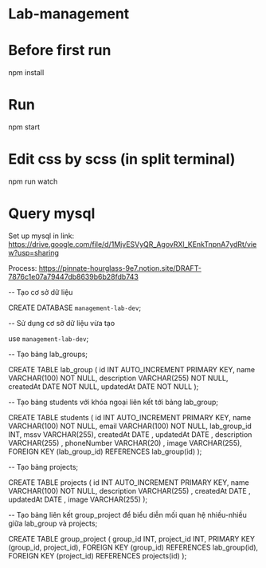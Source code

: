 # Lab-management
# Before first run
npm install
# Run
npm start
# Edit css by scss (in split terminal)
npm run watch 

# Query mysql

Set up mysql in link: https://drive.google.com/file/d/1MjvESVyQR_AgovRXl_KEnkTnpnA7ydRt/view?usp=sharing

Process: https://pinnate-hourglass-9e7.notion.site/DRAFT-7876c1e07a79447db8639b6b28fdb743

-- Tạo cơ sở dữ liệu

CREATE DATABASE `management-lab-dev`;

-- Sử dụng cơ sở dữ liệu vừa tạo

use `management-lab-dev`;

-- Tạo bảng lab_groups;

CREATE TABLE lab_group (
    id INT AUTO_INCREMENT PRIMARY KEY,
    name VARCHAR(100) NOT NULL,
    description VARCHAR(255) NOT NULL, 
    createdAt DATE NOT NULL, 
    updatedAt DATE NOT NULL
);

-- Tạo bảng students với khóa ngoại liên kết tới bảng lab_group;

CREATE TABLE students (
    id INT AUTO_INCREMENT PRIMARY KEY,
    name VARCHAR(100) NOT NULL,
    email VARCHAR(100) NOT NULL,
    lab_group_id INT,
    mssv VARCHAR(255), 
    createdAt DATE ,
    updatedAt DATE ,
    description VARCHAR(255) ,
    phoneNumber VARCHAR(20) ,
    image VARCHAR(255),
    FOREIGN KEY (lab_group_id) REFERENCES lab_group(id)
);

-- Tạo bảng projects;

CREATE TABLE projects (
    id INT AUTO_INCREMENT PRIMARY KEY,
    name VARCHAR(100) NOT NULL,
    description VARCHAR(255) ,
    createdAt DATE ,
    updatedAt DATE ,
    image VARCHAR(255)
);

-- Tạo bảng liên kết group_project để biểu diễn mối quan hệ nhiều-nhiều giữa lab_group và projects;

CREATE TABLE group_project (
    group_id INT,
    project_id INT,
    PRIMARY KEY (group_id, project_id),
    FOREIGN KEY (group_id) REFERENCES lab_group(id),
    FOREIGN KEY (project_id) REFERENCES projects(id)
);
